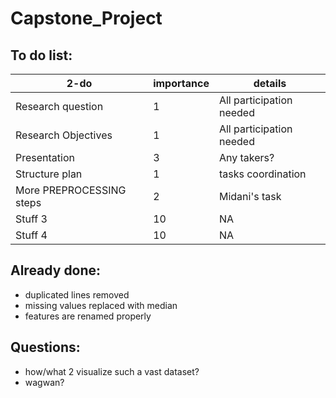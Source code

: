 # Capstone_Project

## To do list:
| 2-do | importance | details |
| -------- | -------- | -------- |
| Research question   |  1   | All participation needed   |
| Research Objectives   |  1   | All participation needed   |
| Presentation   |  3   | Any takers?   |
| Structure plan  |  1   | tasks coordination   |
| More PREPROCESSING steps   | 2   | Midani's task   |
| Stuff 3   |  10   |  NA  |
| Stuff 4   |  10  |  NA  |


## Already done:
+ duplicated lines removed
+ missing values replaced with median 
+ features are renamed properly


## Questions:
+ how/what 2 visualize such a vast dataset?
+ wagwan?